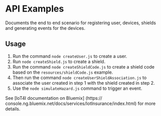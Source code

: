 API Examples
======
Documents the end to end scenario for registering user, devices, shields and generating events for the devices.

Usage
------
 1. Run the command `node createUser.js` to create a user.
 2. Run `node createShield.js` to create a shield.
 3. Run the command `node createShieldCode.js` to create a shield code based on the `resources/shieldCode.js` example.
 4. Then run the command `node createUserShieldAssociation.js` to associate the user created in step 1 with the shield created in step 2.
 5. Use the `node simulateHazard.js` command to trigger an event.
 

 See [IoT4I documentation on Bluemix] (https:// console.ng.bluemix.net/docs/services/IotInsurance/index.html) for more details. 
